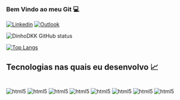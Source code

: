 ### Bem Vindo ao meu Git 💻

[![Linkedin](https://img.shields.io/badge/LinkedIn-0077B5?style=for-the-badge&logo=linkedin&logoColor=white)](https://www.linkedin.com/in/luiz-ricardo-dev/) [![Outlook](https://img.shields.io/badge/Microsoft_Outlook-0078D4?style=for-the-badge&logo=microsoft-outlook&logoColor=white)](playsonbr@hotmail.com)

![DinhoDKK GitHub status](https://github-readme-stats.vercel.app/api?username=DinhoDKK&show_icons=true&theme=dracula)

[![Top Langs](https://github-readme-stats.vercel.app/api/top-langs/?username=DinhoDKK&layout=compact)](https://github.com/DinhoDKK/github-readme-stats)

## Tecnologias nas quais eu desenvolvo 📈

<div style="display: inline_block"><br> 
  <img align="center" alt="html5" src="https://img.shields.io/badge/HTML-239120?style=for-the-badge&logo=html5&logoColor=white">
  <img align="center" alt="html5" src="https://img.shields.io/badge/CSS3-1572B6?style=for-the-badge&logo=css3&logoColor=white">
  <img align="center" alt="html5" src="https://img.shields.io/badge/Node.js-43853D?style=for-the-badge&logo=node.js&logoColor=white">
  <img align="center" alt="html5" src="https://img.shields.io/badge/JavaScript-F7DF1E?style=for-the-badge&logo=javascript&logoColor=black">
  <img align="center" alt="html5" src="https://img.shields.io/badge/.NET-5C2D91?style=for-the-badge&logo=.net&logoColor=white">
  <img align="center" alt="html5" src="https://img.shields.io/badge/Python-14354C?style=for-the-badge&logo=python&logoColor=white">
  <img align="center" alt="html5" src="https://img.shields.io/badge/C%23-239120?style=for-the-badge&logo=c-sharp&logoColor=white">
  <img align="center" alt="html5" src="https://img.shields.io/badge/Java-ED8B00?style=for-the-badge&logo=java&logoColor=white">
 </div>
